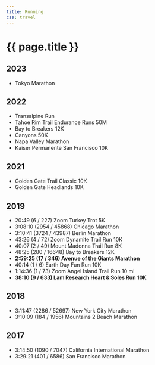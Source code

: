 ```yaml
---
title: Running
css: travel
---
```


# {{ page.title }}

## 2023

- Tokyo Marathon

## 2022

- Transalpine Run
- Tahoe Rim Trail Endurance Runs 50M
- Bay to Breakers 12K
- Canyons 50K
- Napa Valley Marathon
- Kaiser Permanente San Francisco 10K

## 2021

- Golden Gate Trail Classic 10K
- Golden Gate Headlands 10K

## 2019

- 20:49 (6 / 227) Zoom Turkey Trot 5K
- 3:08:10 (2954 / 45868) Chicago Marathon
- 3:10:41 (3724 / 43987) Berlin Marathon
- 43:26 (4 / 72) Zoom Dynamite Trail Run 10K
- 40:07 (2 / 49) Mount Madonna Trail Run 8K
- 48:25 (280 / 16648) Bay to Breakers 12K
- **2:59:25 (17 / 346) Avenue of the Giants Marathon**
- 40:14 (1 / 6) Earth Day Fun Run 10K
- 1:14:36 (1 / 73) Zoom Angel Island Trail Run 10 mi
- **38:10 (9 / 633) Lam Research Heart & Soles Run 10K**

## 2018

- 3:11:47 (2286 / 52697) New York City Marathon
- 3:10:09 (184 / 1956) Mountains 2 Beach Marathon

## 2017

- 3:14:50 (1090 / 7047) California International Marathon
- 3:29:21 (401 / 6586) San Francisco Marathon
